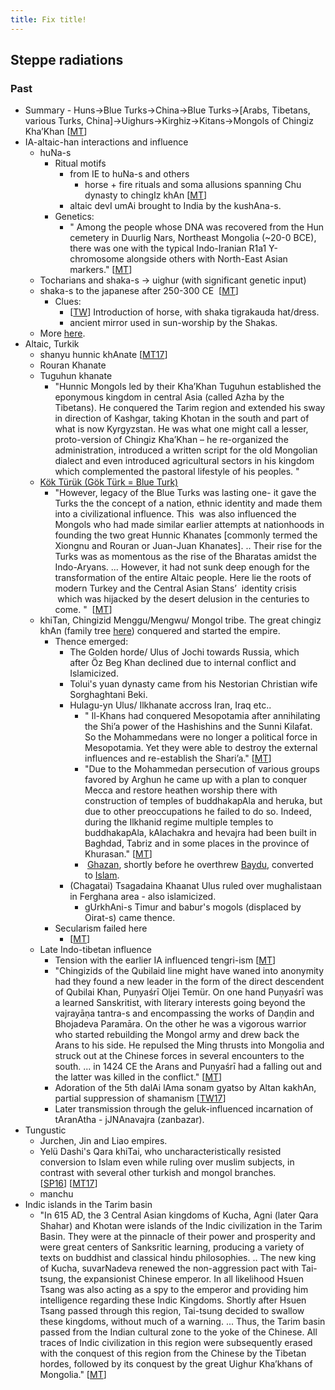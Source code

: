 ```yaml
---
title: Fix title!
---
```


## Steppe radiations

### Past

- Summary - Huns->Blue Turks->China->Blue Turks->\[Arabs, Tibetans, various Turks, China\]->Uighurs->Kirghiz->Kitans->Mongols of Chingiz Kha’Khan \[[MT](https://manasataramgini.wordpress.com/2010/03/06/the-epic-on-stone/)\]
- IA-altaic-han interactions and influence
    - huNa-s
        - Ritual motifs
            - from IE to huNa-s and others
                - horse + fire rituals and soma allusions spanning Chu dynasty to chingIz khAn \[[MT](https://manasataramgini.wordpress.com/2013/12/09/some-reflections-on-the-khans-qaidu-and-dua-and-the-great-khans-lost-legacy/)\]
            - altaic devI umAi brought to India by the kushAna-s.
        - Genetics:
            - " Among the people whose DNA was recovered from the Hun cemetery in Duurlig Nars, Northeast Mongolia (~20-0 BCE), there was one with the typical Indo-Iranian R1a1 Y-chromosome alongside others with North-East Asian markers." \[[MT](https://manasataramgini.wordpress.com/2013/12/09/some-reflections-on-the-khans-qaidu-and-dua-and-the-great-khans-lost-legacy/)\] 
    - Tocharians and shaka-s -> uighur (with significant genetic input)
    - shaka-s to the japanese after 250-300 CE  \[[MT](https://manasataramgini.wordpress.com/2013/12/09/some-reflections-on-the-khans-qaidu-and-dua-and-the-great-khans-lost-legacy/)\]
        - Clues:
            - \[[TW](https://twitter.com/blog_supplement/status/701265292618555395)\] Introduction of horse, with shaka tigrakauda hat/dress.
            - ancient mirror used in sun-worship by the Shakas.
    - More [here](https://sites.google.com/site/hinduvichaarah/3-civilizational-appraisal/jatih-varnah/indo-aryans-in-india).
- Altaic, Turkik
    - shanyu hunnic khAnate \[[MT17](https://manasataramgini.wordpress.com/2017/07/30/mongolica-chingiz-khan-and-the-rest/)\]
    - Rouran Khanate
    - Tuguhun khanate
        - "Hunnic Mongols led by their Kha’Khan Tuguhun established the eponymous kingdom in central Asia (called Azha by the Tibetans). He conquered the Tarim region and extended his sway in direction of Kashgar, taking Khotan in the south and part of what is now Kyrgyzstan. He was what one might call a lesser, proto-version of Chingiz Kha’Khan – he re-organized the administration, introduced a written script for the old Mongolian dialect and even introduced agricultural sectors in his kingdom which complemented the pastoral lifestyle of his peoples. "
    - [Kök Türük (Gök Türk = Blue Turk)](https://manasataramgini.wordpress.com/2010/03/06/the-epic-on-stone/)
        - "However, legacy of the Blue Turks was lasting one- it gave the Turks the the concept of a nation, ethnic identity and made them into a civilizational influence. This  was also influenced the Mongols who had made similar earlier attempts at nationhoods in founding the two great Hunnic Khanates \[commonly termed the Xiongnu and Rouran or Juan-Juan Khanates\]. .. Their rise for the Turks was as momentous as the rise of the Bharatas amidst the Indo-Aryans. ... However, it had not sunk deep enough for the transformation of the entire Altaic people. Here lie the roots of modern Turkey and the Central Asian Stans’  identity crisis  which was hijacked by the desert delusion in the centuries to come. "  \[[MT](https://manasataramgini.wordpress.com/2010/03/06/the-epic-on-stone/)\]
    - khiTan, Chingizid Menggu/Mengwu/ Mongol tribe. The great chingiz khAn (family tree [here](https://en.wikipedia.org/wiki/Family_tree_of_Genghis_Khan)) conquered and started the empire.
        - Thence emerged:
            - The Golden horde/ Ulus of Jochi towards Russia, which after Öz Beg Khan declined due to internal conflict and Islamicized.
            - Tolui's yuan dynasty came from his Nestorian Christian wife Sorghaghtani Beki.
            - Hulagu-yn Ulus/ Ilkhanate accross Iran, Iraq etc..
                - " Il-Khans had conquered Mesopotamia after annihilating the Shi’a power of the Hashishins and the Sunni Kilafat. So the Mohammedans were no longer a political force in Mesopotamia. Yet they were able to destroy the external influences and re-establish the Shari’a." \[[MT](https://manasataramgini.wordpress.com/2011/05/20/some-notes-on-rashid-ad-din-bin-imad-ud-dawla-abul-khair-and-his-times/)\]
                - "Due to the Mohammedan persecution of various groups favored by Arghun he came up with a plan to conquer Mecca and restore heathen worship there with construction of temples of buddhakapAla and heruka, but due to other preoccupations he failed to do so. Indeed, during the Ilkhanid regime multiple temples to buddhakapAla, kAlachakra and hevajra had been built in Baghdad, Tabriz and in some places in the province of Khurasan." \[[MT](https://manasataramgini.wordpress.com/2011/05/20/some-notes-on-rashid-ad-din-bin-imad-ud-dawla-abul-khair-and-his-times/)\]
                -  [Ghazan](https://en.wikipedia.org/wiki/Ghazan "Ghazan"), shortly before he overthrew [Baydu](https://en.wikipedia.org/wiki/Baydu "Baydu"), converted to [Islam](https://en.wikipedia.org/wiki/Islam "Islam").
            - (Chagatai) Tsagadaina Khaanat Ulus ruled over mughalistaan in Ferghana area - also islamicized.
                - gUrkhAni-s Timur and babur's mogols (displaced by Oirat-s) came thence.
        - Secularism failed here
            - \[[MT](https://manasataramgini.wordpress.com/2011/05/20/some-notes-on-rashid-ad-din-bin-imad-ud-dawla-abul-khair-and-his-times/)\]
    - Late Indo-tibetan influence
        - Tension with the earlier IA influenced tengri-ism \[[MT](https://manasataramgini.wordpress.com/2013/04/03/some-further-notes-on-the-mongol-religion/)\]
        - "Chingizids of the Qubilaid line might have waned into anonymity had they found a new leader in the form of the direct descendent of Qubilai Khan, Puṇyaśrī Oljei Temür. On one hand Puṇyaśrī was a learned Sanskritist, with literary interests going beyond the vajrayāṇa tantra-s and encompassing the works of Daṇḍin and Bhojadeva Paramāra. On the other he was a vigorous warrior who started rebuilding the Mongol army and drew back the Arans to his side. He repulsed the Ming thrusts into Mongolia and struck out at the Chinese forces in several encounters to the south. ... in 1424 CE the Arans and Puṇyaśrī had a falling out and the latter was killed in the conflict." \[[MT](https://manasataramgini.wordpress.com/2015/01/21/some-notes-on-the-rise-of-oirat-power-and-the-jangar-tuuli/)\]
        - Adoration of the 5th dalAi lAma sonam gyatso by Altan kakhAn, partial suppression of shamanism \[[TW17](https://twitter.com/kashcit/status/888990980833124352)\]
        - Later transmission through the geluk-influenced incarnation of tAranAtha - jJNAnavajra (zanbazar).
- Tungustic
    - Jurchen, Jin and Liao empires.
    - Yelü Dashi's Qara khiTai, who uncharacteristically resisted conversion to Islam even while ruling over muslim subjects, in contrast with several other turkish and mongol branches. \[[SP16](https://twitter.com/Rjrasva/status/725049903102197761)\] \[[MT17](https://manasataramgini.wordpress.com/2017/07/30/mongolica-chingiz-khan-and-the-rest/)\]
    - manchu
- Indic islands in the Tarim basin
    - "In 615 AD, the 3 Central Asian kingdoms of Kucha, Agni (later Qara Shahar) and Khotan were islands of the Indic civilization in the Tarim Basin. They were at the pinnacle of their power and prosperity and were great centers of Sanksritic learning, producing a variety of texts on buddhist and classical hindu philosophies. .. The new king of Kucha, suvarNadeva renewed the non-aggression pact with Tai-tsung, the expansionist Chinese emperor. In all likelihood Hsuen Tsang was also acting as a spy to the emperor and providing him intelligence regarding these Indic Kingdoms. Shortly after Hsuen Tsang passed through this region, Tai-tsung decided to swallow these kingdoms, without much of a warning. ... Thus, the Tarim basin passed from the Indian cultural zone to the yoke of the Chinese. All traces of Indic civilization in this region were subsequently erased with the conquest of this region from the Chinese by the Tibetan hordes, followed by its conquest by the great Uighur Kha’khans of Mongolia." \[[MT](https://manasataramgini.wordpress.com/2005/11/24/destruction-of-the-4-central-asian-indic-garrisons/)\]